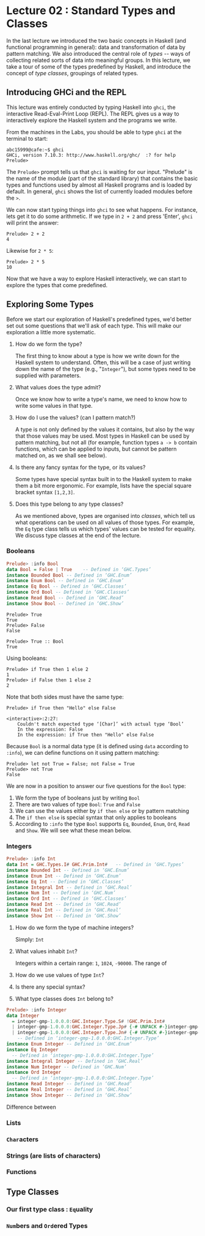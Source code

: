 # Lecture 02 : Standard Types and Classes

In the last lecture we introduced the two basic concepts in Haskell
(and functional programming in general): data and transformation of
data by pattern matching. We also introduced the central role of
*types* -- ways of collecting related sorts of data into meaningful
groups. In this lecture, we take a tour of some of the types
predefined by Haskell, and introduce the concept of *type classes*,
groupings of related types.

## Introducing GHCi and the REPL

This lecture was entirely conducted by typing Haskell into `ghci`, the
interactive Read-Eval-Print Loop (REPL). The REPL gives us a way to
interactively explore the Haskell system and the programs we write.

From the machines in the Labs, you should be able to type `ghci` at
the terminal to start:

```
abc15999@cafe:~$ ghci
GHCi, version 7.10.3: http://www.haskell.org/ghc/  :? for help
Prelude> 
```

The `Prelude>` prompt tells us that `ghci` is waiting for our
input. "Prelude" is the name of the module (part of the standard
library) that contains the basic types and functions used by almost
all Haskell programs and is loaded by default. In general, `ghci`
shows the list of currently loaded modules before the `>`.

We can now start typing things into `ghci` to see what happens. For
instance, lets get it to do some arithmetic. If we type in `2 + 2` and
press 'Enter', `ghci` will print the answer:

```
Prelude> 2 + 2
4
```

Likewise for `2 * 5`:

```
Prelude> 2 * 5
10
```

Now that we have a way to explore Haskell interactively, we can start
to explore the types that come predefined.

## Exploring Some Types

Before we start our exploration of Haskell's predefined types, we'd
better set out some questions that we'll ask of each type. This will
make our exploration a little more systematic.

1.  How do we form the type?

    The first thing to know about a type is how we write down for the
    Haskell system to understand. Often, this will be a case of just
    writing down the name of the type (e.g., "`Integer`"), but
    some types need to be supplied with parameters.

2.  What values does the type admit?

    Once we know how to write a type's name, we need to know how to
    write some values in that type.

3.  How do I use the values? (can I pattern match?)

    A type is not only defined by the values it contains, but also by
    the way that those values may be used. Most types in Haskell can
    be used by pattern matching, but not all (for example, function
    types `a -> b` contain functions, which can be applied to inputs,
    but cannot be pattern matched on, as we shall see below).

4.  Is there any fancy syntax for the type, or its values?

    Some types have special syntax built in to the Haskell system to
    make them a bit more ergonomic. For example, lists have the
    special square bracket syntax `[1,2,3]`.

5.  Does this type belong to any type classes?

    As we mentioned above, types are organised into *classes*, which
    tell us what operations can be used on all values of those
    types. For example, the `Eq` type class tells us which types'
    values can be tested for equality. We discuss type classes at the
    end of the lecture.


### Booleans



```haskell
Prelude> :info Bool
data Bool = False | True 	-- Defined in ‘GHC.Types’
instance Bounded Bool -- Defined in ‘GHC.Enum’
instance Enum Bool -- Defined in ‘GHC.Enum’
instance Eq Bool -- Defined in ‘GHC.Classes’
instance Ord Bool -- Defined in ‘GHC.Classes’
instance Read Bool -- Defined in ‘GHC.Read’
instance Show Bool -- Defined in ‘GHC.Show’
```

```
Prelude> True
True
Prelude> False
False
```

```
Prelude> True :: Bool
True
```

Using booleans:

```
Prelude> if True then 1 else 2
1
Prelude> if False then 1 else 2
2
```

Note that both sides must have the same type:

```
Prelude> if True then "Hello" else False

<interactive>:2:27:
    Couldn't match expected type ‘[Char]’ with actual type ‘Bool’
    In the expression: False
    In the expression: if True then "Hello" else False
```

Because `Bool` is a normal data type (it is defined using `data`
according to `:info`), we can define functions on it using pattern
matching:

```
Prelude> let not True = False; not False = True
Prelude> not True
False
```

We are now in a position to answer our five questions for the `Bool` type:

1.  We form the type of booleans just by writing `Bool`
2.  There are two values of type `Bool`: `True` and `False`
3.  We can use the values either by `if then else` or by pattern matching
4.  The `if then else` is special syntax that only applies to booleans
5.  According to `:info` the type `Bool` supports `Eq`, `Bounded`,
    `Enum`, `Ord`, `Read` and `Show`. We will see what these mean below.


### Integers

```haskell
Prelude> :info Int
data Int = GHC.Types.I# GHC.Prim.Int# 	-- Defined in ‘GHC.Types’
instance Bounded Int -- Defined in ‘GHC.Enum’
instance Enum Int -- Defined in ‘GHC.Enum’
instance Eq Int -- Defined in ‘GHC.Classes’
instance Integral Int -- Defined in ‘GHC.Real’
instance Num Int -- Defined in ‘GHC.Num’
instance Ord Int -- Defined in ‘GHC.Classes’
instance Read Int -- Defined in ‘GHC.Read’
instance Real Int -- Defined in ‘GHC.Real’
instance Show Int -- Defined in ‘GHC.Show’
```

1.  How do we form the type of machine integers? 

    Simply: `Int`
    
2.  What values inhabit `Int`?

    Integers within a certain range: `1`, `1024`, `-90000`. The range of 
    
3.  How do we use values of type `Int`?



4.  Is there any special syntax?


5.  What type classes does `Int` belong to?

```haskell
Prelude> :info Integer
data Integer
  = integer-gmp-1.0.0.0:GHC.Integer.Type.S# !GHC.Prim.Int#
  | integer-gmp-1.0.0.0:GHC.Integer.Type.Jp# {-# UNPACK #-}integer-gmp-1.0.0.0:GHC.Integer.Type.BigNat
  | integer-gmp-1.0.0.0:GHC.Integer.Type.Jn# {-# UNPACK #-}integer-gmp-1.0.0.0:GHC.Integer.Type.BigNat
  	-- Defined in ‘integer-gmp-1.0.0.0:GHC.Integer.Type’
instance Enum Integer -- Defined in ‘GHC.Enum’
instance Eq Integer
  -- Defined in ‘integer-gmp-1.0.0.0:GHC.Integer.Type’
instance Integral Integer -- Defined in ‘GHC.Real’
instance Num Integer -- Defined in ‘GHC.Num’
instance Ord Integer
  -- Defined in ‘integer-gmp-1.0.0.0:GHC.Integer.Type’
instance Read Integer -- Defined in ‘GHC.Read’
instance Real Integer -- Defined in ‘GHC.Real’
instance Show Integer -- Defined in ‘GHC.Show’
```

Difference between 

### Lists


### `Char`acters


### Strings (are lists of characters)


### Functions

## Type Classes


### Our first type class : `Eq`uality


### `Num`bers and `Ord`ered Types
